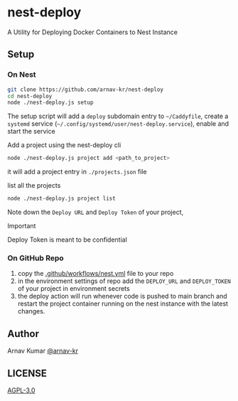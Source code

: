 # nest-deploy

A Utility for Deploying Docker Containers to Nest Instance

## Setup

### On Nest

```sh
git clone https://github.com/arnav-kr/nest-deploy
cd nest-deploy
node ./nest-deploy.js setup
```
The setup script will add a `deploy` subdomain entry to `~/Caddyfile`, create a `systemd` service (`~/.config/systemd/user/nest-deploy.service`), enable and start the service

Add a project using the nest-deploy cli
```sh
node ./nest-deploy.js project add <path_to_project>
```
it will add a project entry in `./projects.json` file

list all the projects
```sh
node ./nest-deploy.js project list
```

Note down the `Deploy URL` and `Deploy Token` of your project,

> [!IMPORTANT]
> Deploy Token is meant to be confidential

### On GitHub Repo
1. copy the [.github/workflows/nest.yml](/.github/workflows/nest.yml) file to your repo
2. in the environment settings of repo add the `DEPLOY_URL` and `DEPLOY_TOKEN` of your project in environment secrets
3. the deploy action will run whenever code is pushed to main branch and restart the project container running on the nest instance with the latest changes.

## Author
Arnav Kumar [@arnav-kr](https://github.com/arnav-kr)

## LICENSE
[AGPL-3.0](LICENSE)
